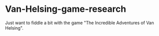 Van-Helsing-game-research
=========================

Just want to fiddle a bit with the game "The Incredible Adventures of Van Helsing".
